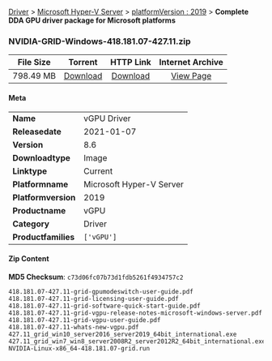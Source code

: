 
[Driver](/README.md)  >  [Microsoft Hyper-V Server](/index/Driver/Microsoft_Hyper-V_Server.md)  >  [platformVersion : 2019](/index/Driver/Microsoft_Hyper-V_Server/2019.md)  >  **Complete DDA GPU driver package for Microsoft platforms**


### NVIDIA-GRID-Windows-418.181.07-427.11.zip

| **File Size** | **Torrent**  | **HTTP Link** | **Internet Archive** |
|:-------------:|:------------:|:-------------:|:--------------------:|
| 798.49 MB |  [Download](https://archive.org/download/nvgpu_NVIDIA-GRID-Windows-418.181.07-427.11.zip_aeoqfwoo/nvgpu_NVIDIA-GRID-Windows-418.181.07-427.11.zip_aeoqfwoo_archive.torrent)       | [Download](https://archive.org/compress/nvgpu_NVIDIA-GRID-Windows-418.181.07-427.11.zip_aeoqfwoo) | [View Page](https://archive.org/details/nvgpu_NVIDIA-GRID-Windows-418.181.07-427.11.zip_aeoqfwoo)       |

#### Meta

<table>
<tr><td><strong>Name</strong></td><td>vGPU Driver</td></tr>
<tr><td><strong>Releasedate</strong></td><td>2021-01-07</td></tr>
<tr><td><strong>Version</strong></td><td>8.6</td></tr>
<tr><td><strong>Downloadtype</strong></td><td>Image</td></tr>
<tr><td><strong>Linktype</strong></td><td>Current</td></tr>
<tr><td><strong>Platformname</strong></td><td>Microsoft Hyper-V Server</td></tr>
<tr><td><strong>Platformversion</strong></td><td>2019</td></tr>
<tr><td><strong>Productname</strong></td><td>vGPU</td></tr>
<tr><td><strong>Category</strong></td><td>Driver</td></tr>
<tr><td><strong>Productfamilies</strong></td><td><code>['vGPU']</code></td></tr>
</table>

#### Zip Content

**MD5 Checksum**: `c73d06fc07b73d1fdb5261f4934757c2`

```text
418.181.07-427.11-grid-gpumodeswitch-user-guide.pdf
418.181.07-427.11-grid-licensing-user-guide.pdf
418.181.07-427.11-grid-software-quick-start-guide.pdf
418.181.07-427.11-grid-vgpu-release-notes-microsoft-windows-server.pdf
418.181.07-427.11-grid-vgpu-user-guide.pdf
418.181.07-427.11-whats-new-vgpu.pdf
427.11_grid_win10_server2016_server2019_64bit_international.exe
427.11_grid_win7_win8_server2008R2_server2012R2_64bit_international.exe
NVIDIA-Linux-x86_64-418.181.07-grid.run
```